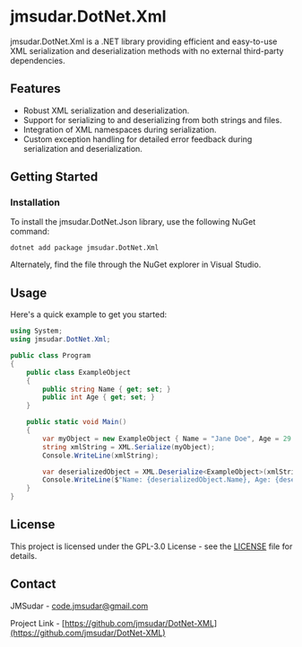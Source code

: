 # jmsudar.DotNet.Xml

jmsudar.DotNet.Xml is a .NET library providing efficient and easy-to-use XML serialization and deserialization methods with no external third-party dependencies.

## Features

- Robust XML serialization and deserialization.
- Support for serializing to and deserializing from both strings and files.
- Integration of XML namespaces during serialization.
- Custom exception handling for detailed error feedback during serialization and deserialization.

## Getting Started

### Installation

To install the jmsudar.DotNet.Json library, use the following NuGet command:

```
dotnet add package jmsudar.DotNet.Xml
```

Alternately, find the file through the NuGet explorer in Visual Studio.

## Usage

Here's a quick example to get you started:

```csharp
using System;
using jmsudar.DotNet.Xml;

public class Program
{
    public class ExampleObject
    {
        public string Name { get; set; }
        public int Age { get; set; }
    }

    public static void Main()
    {
        var myObject = new ExampleObject { Name = "Jane Doe", Age = 29 };
        string xmlString = XML.Serialize(myObject);
        Console.WriteLine(xmlString);

        var deserializedObject = XML.Deserialize<ExampleObject>(xmlString);
        Console.WriteLine($"Name: {deserializedObject.Name}, Age: {deserializedObject.Age}");
    }
}
```

## License

This project is licensed under the GPL-3.0 License - see the [LICENSE](LICENSE) file for details.

## Contact

JMSudar - [code.jmsudar@gmail.com](mailto:code.jmsudar@gmail.com)

Project Link - [https://github.com/jmsudar/DotNet-XML](https://github.com/jmsudar/DotNet-XML)